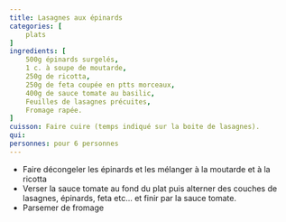 ```yaml
---
title: Lasagnes aux épinards
categories: [
    plats
]
ingredients: [
    500g épinards surgelés,
    1 c. à soupe de moutarde,
    250g de ricotta,
    250g de feta coupée en ptts morceaux,
    400g de sauce tomate au basilic,
    Feuilles de lasagnes précuites,
    Fromage rapée.      
]
cuisson: Faire cuire (temps indiqué sur la boite de lasagnes).
qui: 
personnes: pour 6 personnes
---
```


* Faire décongeler les épinards et les mélanger à la moutarde et à la ricotta
* Verser la sauce tomate au fond du plat puis alterner des couches de lasagnes, épinards, feta etc... et finir par la sauce tomate.
* Parsemer de fromage

